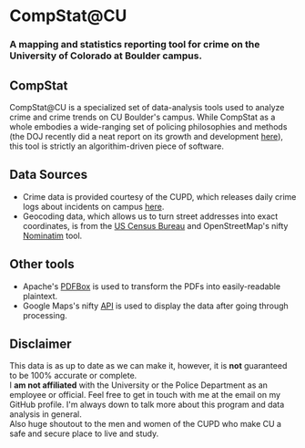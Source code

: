 # CompStat@CU
### A mapping and statistics reporting tool for crime on the University of Colorado at Boulder campus.

## CompStat
CompStat@CU is a specialized set of data-analysis tools used to analyze crime and crime trends on CU Boulder's campus. While CompStat as a whole embodies a wide-ranging set of policing philosophies and methods (the DOJ recently did a neat report on its growth and development [here](https://www.bja.gov/publications/perf-compstat.pdf)), this tool is strictly an algorithim-driven piece of software. 

## Data Sources
- Crime data is provided courtesy of the CUPD, which releases daily crime logs about incidents on campus [here](https://www.colorado.edu/police/records-reports/daily-crime-log).   
- Geocoding data, which allows us to turn street addresses into exact coordinates, is from the [US Census Bureau](https://www.census.gov/geo/maps-data/data/geocoder.html) and OpenStreetMap's nifty [Nominatim](https://wiki.openstreetmap.org/wiki/Nominatim) tool. 

## Other tools
- Apache's [PDFBox](https://pdfbox.apache.org/) is used to transform the PDFs into easily-readable plaintext.   
- Google Maps's nifty [API](https://developers.google.com/maps) is used to display the data after going through processing.   

## Disclaimer
This data is as up to date as we can make it, however, it is **not** guaranteed to be 100% accurate or complete.   
I **am not affiliated** with the University or the Police Department as an employee or official.
Feel free to get in touch with me at the email on my GitHub profile. I'm always down to talk more about this program and data analysis in general.   
Also huge shoutout to the men and women of the CUPD who make CU a safe and secure place to live and study.
